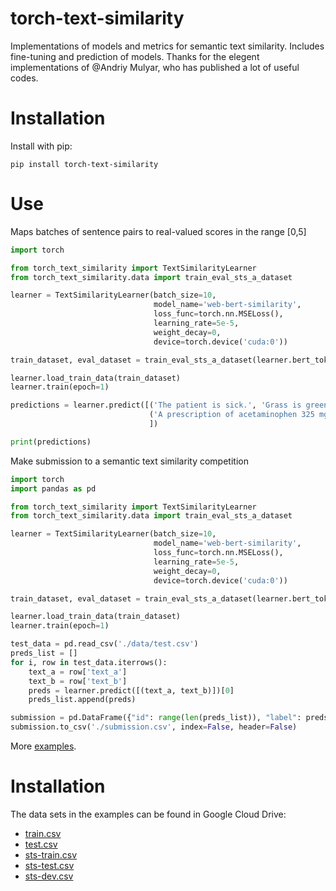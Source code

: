 # torch-text-similarity
Implementations of models and metrics for semantic text similarity. Includes fine-tuning and prediction of models. Thanks for the elegent implementations of @Andriy Mulyar, who has published a lot of useful codes.

# Installation

Install with pip:

```
pip install torch-text-similarity
```

# Use
Maps batches of sentence pairs to real-valued scores in the range [0,5]
```python
import torch

from torch_text_similarity import TextSimilarityLearner
from torch_text_similarity.data import train_eval_sts_a_dataset

learner = TextSimilarityLearner(batch_size=10,
                                model_name='web-bert-similarity',
                                loss_func=torch.nn.MSELoss(),
                                learning_rate=5e-5,
                                weight_decay=0,
                                device=torch.device('cuda:0'))

train_dataset, eval_dataset = train_eval_sts_a_dataset(learner.bert_tokenizer, path='./data/train.csv')

learner.load_train_data(train_dataset)
learner.train(epoch=1)

predictions = learner.predict([('The patient is sick.', 'Grass is green.'),
                               ('A prescription of acetaminophen 325 mg was given.', ' The patient was given Tylenol.')
                               ])

print(predictions)
```
Make submission to a semantic text similarity competition
```python
import torch
import pandas as pd

from torch_text_similarity import TextSimilarityLearner
from torch_text_similarity.data import train_eval_sts_a_dataset

learner = TextSimilarityLearner(batch_size=10,
                                model_name='web-bert-similarity',
                                loss_func=torch.nn.MSELoss(),
                                learning_rate=5e-5,
                                weight_decay=0,
                                device=torch.device('cuda:0'))

train_dataset, eval_dataset = train_eval_sts_a_dataset(learner.bert_tokenizer, path='./data/train.csv')

learner.load_train_data(train_dataset)
learner.train(epoch=1)

test_data = pd.read_csv('./data/test.csv')
preds_list = []
for i, row in test_data.iterrows():
    text_a = row['text_a']
    text_b = row['text_b']
    preds = learner.predict([(text_a, text_b)])[0]
    preds_list.append(preds)

submission = pd.DataFrame({"id": range(len(preds_list)), "label": preds_list})
submission.to_csv('./submission.csv', index=False, header=False)
```
More [examples](/examples).

# Installation

The data sets in the examples can be found in Google Cloud Drive:

* [train.csv](https://drive.google.com/open?id=1-qqNudszBOboQHNvQwHp6-hyBPxjGH1I)
* [test.csv](https://drive.google.com/open?id=1Ph8F0d-JE61MAQicKx24GK29hRXciws9)
* [sts-train.csv](https://drive.google.com/open?id=1BJCDxzKZDyvxzdtTFBP-gQzcZWmwClGX)
* [sts-test.csv](https://drive.google.com/open?id=1NGrIg3DnbSjl4uKciL9WsiCFzK8Q726X)
* [sts-dev.csv](https://drive.google.com/open?id=1OZxOC4Y9XU-ZTXVf78_DPu9edTZaYFRX)